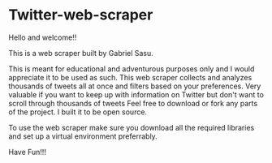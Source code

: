 # Twitter-web-scraper

Hello and welcome!!

This is a web scraper built by Gabriel Sasu.

This is meant for educational and adventurous purposes only and I would appreciate it to be used as such.
This web scraper collects and analyzes thousands of tweets all at once and filters based on your preferences.
Very valuable if you want to keep up with information on Twitter but don't want to scroll through thousands of tweets
Feel free to download or fork any parts of the project. I built it to be open source.

To use the web scraper make sure you download all the required libraries and set up a virtual environment preferrably.


Have Fun!!!
